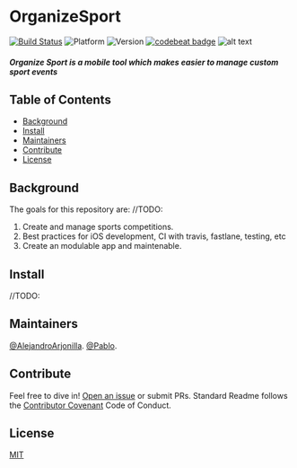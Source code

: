 # OrganizeSport
[![Build Status](https://travis-ci.org/pablodeafsapps/OrganizeSport_Android.svg?branch=master)](https://travis-ci.org/pablodeafsapps/OrganizeSport_Android)
![Platform](https://img.shields.io/badge/platform-android-green.svg)
![Version](https://img.shields.io/badge/version-1.0-orange.svg)
[![codebeat badge](https://codebeat.co/badges/9e31e46c-61f1-4e6d-b5c5-b2934b6f1c98)](https://codebeat.co/projects/github-com-pablodeafsapps-organizesport_android-master)
![alt text](https://ec.europa.eu/sport/sites/sport/files/shutterstock_304691351.jpg)
##### **Organize Sport** is a mobile tool which makes easier to manage custom sport events
## Table of Contents
- [Background](#background)
- [Install](#install)
- [Maintainers](#maintainers)
- [Contribute](#contribute)
- [License](#license)
## Background
The goals for this repository are:
//TODO:
1. Create and manage sports competitions.
2. Best practices for iOS development, CI with travis, fastlane, testing, etc
3. Create an modulable app and maintenable.

## Install
//TODO:
## Maintainers
[@AlejandroArjonilla](https://github.com/alexkater).
[@Pablo](https://github.com/pablodeafsapps).
## Contribute
Feel free to dive in! [Open an issue](https://github.com/alexkater/OrganizerSport_IOS/issues/new) or submit PRs.
Standard Readme follows the [Contributor Covenant](http://contributor-covenant.org/version/1/3/0/) Code of Conduct.
## License
[MIT](LICENSE)
